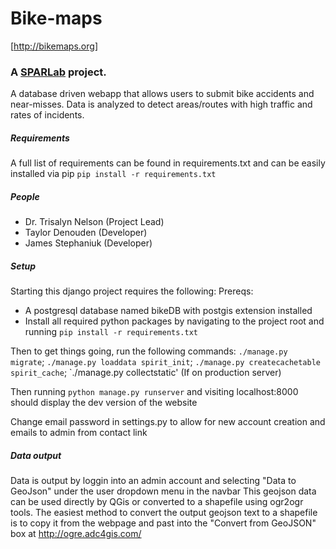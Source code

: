 Bike-maps
=========
[http://bikemaps.org]

### A [SPARLab](http://www.geog.uvic.ca/spar/) project. 
A database driven webapp that allows users to submit bike accidents and near-misses. Data is analyzed to detect areas/routes with high traffic and rates of incidents. 


##### Requirements
  A full list of requirements can be found in requirements.txt and can be easily installed via pip 
    `pip install -r requirements.txt`


##### People
  + Dr. Trisalyn Nelson (Project Lead)
  + Taylor Denouden (Developer)
  + James Stephaniuk (Developer)


##### Setup
  Starting this django project requires the following:
  Prereqs:
  * A postgresql database named bikeDB with postgis extension installed 
  * Install all required python packages by navigating to the project root and running
    `pip install -r requirements.txt`

  Then to get things going, run the following commands:
  `./manage.py migrate`;
  `./manage.py loaddata spirit_init`;
  `./manage.py createcachetable spirit_cache`;
  `./manage.py collectstatic' (If on production server)

  Then running `python manage.py runserver` and visiting localhost:8000
   should display the dev version of the website

  Change email password in settings.py to allow for new account creation and emails to admin from contact link


##### Data output
  Data is output by loggin into an admin account and selecting "Data to GeoJson" under the user dropdown menu in the navbar
  This geojson data can be used directly by QGis or converted to a shapefile using ogr2ogr tools.
  The easiest method to convert the output geojson text to a shapefile is to copy it from the webpage and
    past into the "Convert from GeoJSON" box at http://ogre.adc4gis.com/
